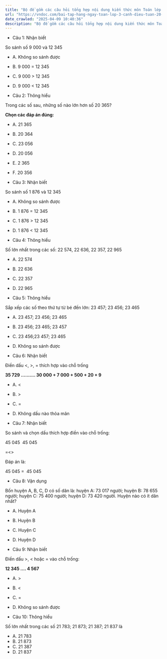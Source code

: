 ```yaml
---
title: "Bộ đề gồm các câu hỏi tổng hợp nội dung kiến thức môn Toán lớp 3 đã học ở Tuần 20 trong chương trình Toán lớp 3 Tập 2 sách Cánh diều, giúp các em ôn tập và luyện giải các dạng bài tập Toán lớp 3. Mời các em cùng luyện tập."
url: "https://vndoc.com/bai-tap-hang-ngay-toan-lop-3-canh-dieu-tuan-20-thu-5-336075"
date_crawled: "2025-04-09 10:40:36"
description: "Bộ đề gồm các câu hỏi tổng hợp nội dung kiến thức môn Toán lớp 3 đã học ở Tuần 20 trong chương trình Toán lớp 3 Tập 2 sách Cánh diều, giúp các em ôn tập và luyện giải các dạng bài tập Toán lớp 3. Mời các em cùng luyện tập."
---
```


* Câu 1:  Nhận biết

So sánh số 9 000 và 12 345

  * A. Không so sánh được 
  * B. 9 000 = 12 345 
  * C. 9 000 > 12 345 
  * D. 9 000 < 12 345 



* Câu 2:  Thông hiểu

Trong các số sau, những số nào lớn hơn số 20 365?

**Chọn các đáp án đúng:**

  * A. 21 365 
  * B. 20 364 
  * C. 23 056 
  * D. 20 056 
  * E. 2 365 
  * F. 20 356 



* Câu 3:  Nhận biết

So sánh số 1 876 và 12 345

  * A. Không so sánh được 
  * B. 1 876 = 12 345 
  * C. 1 876 > 12 345 
  * D. 1 876 < 12 345 



* Câu 4:  Thông hiểu

Số lớn nhất trong các số: 22 574, 22 636, 22 357, 22 965

  * A. 22 574 
  * B. 22 636 
  * C. 22 357 
  * D. 22 965 



* Câu 5:  Thông hiểu

Sắp xếp các số theo thứ tự từ bé đến lớn: 23 457; 23 456; 23 465

  * A. 23 457; 23 456; 23 465 
  * B. 23 456; 23 465; 23 457 
  * C. 23 456;23 457; 23 465 
  * D. Không so sánh được 



* Câu 6:  Nhận biết

Điền dấu <, >, = thích hợp vào chỗ trống

**35 729 .......... 30 000 + 7 000 + 500 + 20 + 9**

  * A. <
  * B. >
  * C. = 
  * D. Không dấu nào thỏa mãn 



* Câu 7:  Nhận biết

So sánh và chọn dấu thích hợp điền vào chỗ trống:

45 045   45 045

=<>

Đáp án là:

45 045 =  45 045

* Câu 8:  Vận dụng

Bốn huyện A, B, C, D có số dân là: huyện A: 73 017 người; huyện B: 78 655 người; huyện C: 75 400 người; huyện D: 73 420 người. Huyện nào có ít dân nhất?

  * A. Huyện A 
  * B. Huyện B 
  * C. Huyện C 
  * D. Huyện D 



* Câu 9:  Nhận biết

Điền dấu >, < hoặc = vào chỗ trống:

**12 345 .... 4 567**

  * A. >
  * B. <
  * C. = 
  * D. Không so sánh được 



* Câu 10:  Thông hiểu

Số lớn nhất trong các số 21 783; 21 873; 21 387; 21 837 là

  * A. 21 783 
  * B. 21 873 
  * C. 21 387 
  * D. 21 837 


